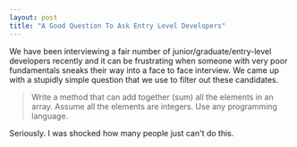 ```yaml
---
layout: post
title: "A Good Question To Ask Entry Level Developers"
---
```

We have been interviewing a fair number of junior/graduate/entry-level developers recently and it can be frustrating when someone with very poor fundamentals sneaks their way into a face to face interview. We came up with a stupidly simple question that we use to filter out these candidates.

> Write a method that can add together (sum) all the elements in an array. Assume all the elements are integers. Use any programming language.

Seriously. I was shocked how many people just can't do this.